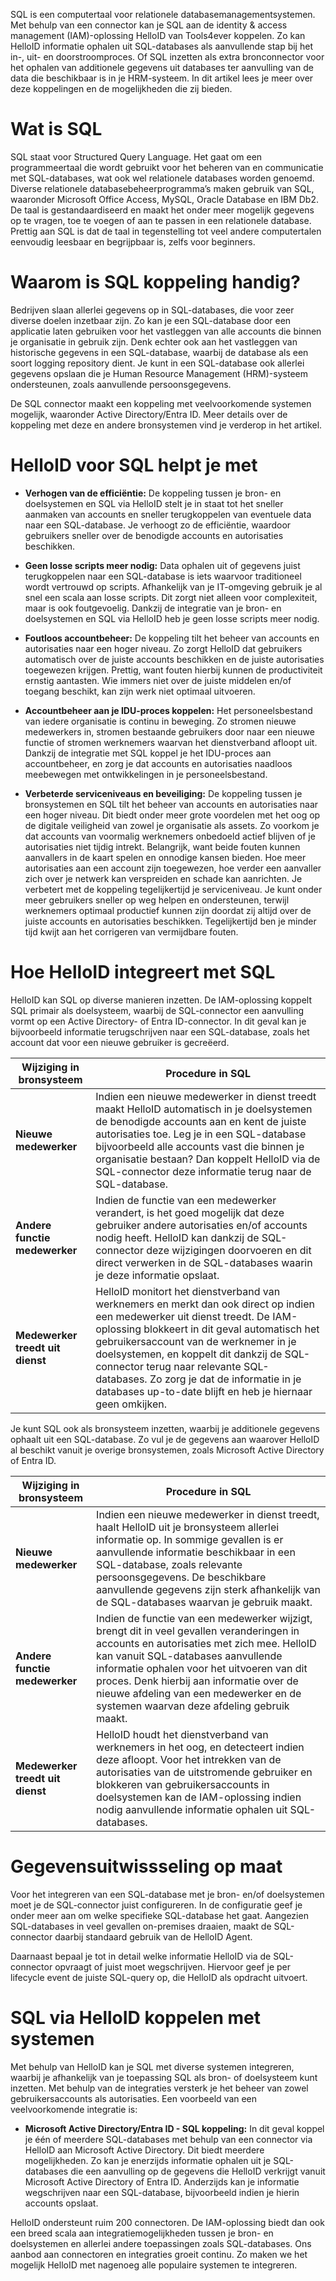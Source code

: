 SQL is een computertaal voor relationele databasemanagementsystemen. Met behulp van een connector kan je SQL aan de identity & access management (IAM)-oplossing HelloID van Tools4ever koppelen. Zo kan HelloID informatie ophalen uit SQL-databases als aanvullende stap bij het in-, uit- en doorstroomproces. Of SQL inzetten als extra bronconnector voor het ophalen van additionele gegevens uit databases ter aanvulling van de data die beschikbaar is in je HRM-systeem. In dit artikel lees je meer over deze koppelingen en de mogelijkheden die zij bieden.  

# Wat is SQL

SQL staat voor Structured Query Language. Het gaat om een programmeertaal die wordt gebruikt voor het beheren van en communicatie met SQL-databases, wat ook wel relationele databases worden genoemd. Diverse relationele databasebeheerprogramma’s maken gebruik van SQL, waaronder Microsoft Office Access, MySQL, Oracle Database en IBM Db2. De taal is gestandaardiseerd en maakt het onder meer mogelijk gegevens op te vragen, toe te voegen of aan te passen in een relationele database. Prettig aan SQL is dat de taal in tegenstelling tot veel andere computertalen eenvoudig leesbaar en begrijpbaar is, zelfs voor beginners. 

# Waarom is SQL koppeling handig?

Bedrijven slaan allerlei gegevens op in SQL-databases, die voor zeer diverse doelen inzetbaar zijn. Zo kan je een SQL-database door een applicatie laten gebruiken voor het vastleggen van alle accounts die binnen je organisatie in gebruik zijn. Denk echter ook aan het vastleggen van historische gegevens in een SQL-database, waarbij de database als een soort logging repository dient. Je kunt in een SQL-database ook allerlei gegevens opslaan die je Human Resource Management (HRM)-systeem ondersteunen, zoals aanvullende persoonsgegevens.

De SQL connector maakt een koppeling met veelvoorkomende systemen mogelijk, waaronder Active Directory/Entra ID. Meer details over de koppeling met deze en andere bronsystemen vind je verderop in het artikel.

# HelloID voor SQL helpt je met

* **Verhogen van de efficiëntie:** De koppeling tussen je bron- en doelsystemen en SQL via HelloID stelt je in staat tot het sneller aanmaken van accounts en sneller terugkoppelen van eventuele data naar een SQL-database. Je verhoogt zo de efficiëntie, waardoor gebruikers sneller over de benodigde accounts en autorisaties beschikken.

* **Geen losse scripts meer nodig:** Data ophalen uit of gegevens juist terugkoppelen naar een SQL-database is iets waarvoor traditioneel wordt vertrouwd op scripts. Afhankelijk van je IT-omgeving gebruik je al snel een scala aan losse scripts. Dit zorgt niet alleen voor complexiteit, maar is ook foutgevoelig. Dankzij de integratie van je bron- en doelsystemen en SQL via HelloID heb je geen losse scripts meer nodig. 

* **Foutloos accountbeheer:** De koppeling tilt het beheer van accounts en autorisaties naar een hoger niveau. Zo zorgt HelloID dat gebruikers automatisch over de juiste accounts beschikken en de juiste autorisaties toegewezen krijgen. Prettig, want fouten hierbij kunnen de productiviteit ernstig aantasten. Wie immers niet over de juiste middelen en/of toegang beschikt, kan zijn werk niet optimaal uitvoeren. 

* **Accountbeheer aan je IDU-proces koppelen:** Het personeelsbestand van iedere organisatie is continu in beweging. Zo stromen nieuwe medewerkers in, stromen bestaande gebruikers door naar een nieuwe functie of stromen werknemers waarvan het dienstverband afloopt uit. Dankzij de integratie met SQL koppel je het IDU-proces aan accountbeheer, en zorg je dat accounts en autorisaties naadloos meebewegen met ontwikkelingen in je personeelsbestand.

* **Verbeterde serviceniveaus en beveiliging:** De koppeling tussen je bronsystemen en SQL tilt het beheer van accounts en autorisaties naar een hoger niveau. Dit biedt onder meer grote voordelen met het oog op de digitale veiligheid van zowel je organisatie als assets. Zo voorkom je dat accounts van voormalig werknemers onbedoeld actief blijven of je autorisaties niet tijdig intrekt. Belangrijk, want beide fouten kunnen aanvallers in de kaart spelen en onnodige kansen bieden. Hoe meer autorisaties aan een account zijn toegewezen, hoe verder een aanvaller zich over je netwerk kan verspreiden en schade kan aanrichten. Je verbetert met de koppeling tegelijkertijd je serviceniveau. Je kunt onder meer gebruikers sneller op weg helpen en ondersteunen, terwijl werknemers optimaal productief kunnen zijn doordat zij altijd over de juiste accounts en autorisaties beschikken. Tegelijkertijd ben je minder tijd kwijt aan het corrigeren van vermijdbare fouten. 

# Hoe HelloID integreert met SQL

HelloID kan SQL op diverse manieren inzetten. De IAM-oplossing koppelt SQL primair als doelsysteem, waarbij de SQL-connector een aanvulling vormt op een Active Directory- of Entra ID-connector. In dit geval kan je bijvoorbeeld informatie terugschrijven naar een SQL-database, zoals het account dat voor een nieuwe gebruiker is gecreëerd.

| **Wijziging in bronsysteem** |	**Procedure in SQL** | 
| ---------------------------- | --------------------- | 
| **Nieuwe medewerker** |	Indien een nieuwe medewerker in dienst treedt maakt HelloID automatisch in je doelsystemen de benodigde accounts aan en kent de juiste autorisaties toe. Leg je in een SQL-database bijvoorbeeld alle accounts vast die binnen je organisatie bestaan? Dan koppelt HelloID via de SQL-connector deze informatie terug naar de SQL-database.|
| **Andere functie medewerker** | Indien de functie van een medewerker verandert, is het goed mogelijk dat deze gebruiker andere autorisaties en/of accounts nodig heeft. HelloID kan dankzij de SQL-connector deze wijzigingen doorvoeren en dit direct verwerken in de SQL-databases waarin je deze informatie opslaat. |
| **Medewerker treedt uit dienst** | HelloID monitort het dienstverband van werknemers en merkt dan ook direct op indien een medewerker uit dienst treedt. De IAM-oplossing blokkeert in dit geval automatisch het gebruikersaccount van de werknemer in je doelsystemen, en koppelt dit dankzij de SQL-connector terug naar relevante SQL-databases. Zo zorg je dat de informatie in je databases up-to-date blijft en heb je hiernaar geen omkijken.|

Je kunt SQL ook als bronsysteem inzetten, waarbij je additionele gegevens ophaalt uit een SQL-database. Zo vul je de gegevens aan waarover HelloID al beschikt vanuit je overige bronsystemen, zoals Microsoft Active Directory of Entra ID.

| **Wijziging in bronsysteem** |	**Procedure in SQL** | 
| ---------------------------- | --------------------- | 
| **Nieuwe medewerker** |	Indien een nieuwe medewerker in dienst treedt, haalt HelloID uit je bronsysteem allerlei informatie op. In sommige gevallen is er aanvullende informatie beschikbaar in een SQL-database, zoals relevante persoonsgegevens. De beschikbare aanvullende gegevens zijn sterk afhankelijk van de SQL-databases waarvan je gebruik maakt. |
| **Andere functie medewerker** |	Indien de functie van een medewerker wijzigt, brengt dit in veel gevallen veranderingen in accounts en autorisaties met zich mee. HelloID kan vanuit SQL-databases aanvullende informatie ophalen voor het uitvoeren van dit proces. Denk hierbij aan informatie over de nieuwe afdeling van een medewerker en de systemen waarvan deze afdeling gebruik maakt. |
| **Medewerker treedt uit dienst** |	HelloID houdt het dienstverband van werknemers in het oog, en detecteert indien deze afloopt. Voor het intrekken van de autorisaties van de uitstromende gebruiker en blokkeren van gebruikersaccounts in doelsystemen kan de IAM-oplossing indien nodig aanvullende informatie ophalen uit SQL-databases.|

# Gegevensuitwissseling op maat

Voor het integreren van een SQL-database met je bron- en/of doelsystemen moet je de SQL-connector juist configureren. In de configuratie geef je onder meer aan om welke specifieke SQL-database het gaat. Aangezien SQL-databases in veel gevallen on-premises draaien, maakt de SQL-connector daarbij standaard gebruik van de HelloID Agent. 

Daarnaast bepaal je tot in detail welke informatie HelloID via de SQL-connector opvraagt of juist moet wegschrijven. Hiervoor geef je per lifecycle event de juiste SQL-query op, die HelloID als opdracht uitvoert. 

# SQL via HelloID koppelen met systemen

Met behulp van HelloID kan je SQL met diverse systemen integreren, waarbij je afhankelijk van je toepassing SQL als bron- of doelsysteem kunt inzetten. Met behulp van de integraties versterk je het beheer van zowel gebruikersaccounts als autorisaties. Een voorbeeld van een veelvoorkomende integratie is: 

*	**Microsoft Active Directory/Entra ID - SQL koppeling:** In dit geval koppel je één of meerdere SQL-databases met behulp van een connector via HelloID aan Microsoft Active Directory. Dit biedt meerdere mogelijkheden. Zo kan je enerzijds informatie ophalen uit je SQL-databases die een aanvulling op de gegevens die HelloID verkrijgt vanuit Microsoft Active Directory of Entra ID. Anderzijds kan je informatie wegschrijven naar een SQL-database, bijvoorbeeld indien je hierin accounts opslaat. 

HelloID ondersteunt ruim 200 connectoren. De IAM-oplossing biedt dan ook een breed scala aan integratiemogelijkheden tussen je bron- en doelsystemen en allerlei andere toepassingen zoals SQL-databases. Ons aanbod aan connectoren en integraties groeit continu. Zo maken we het mogelijk HelloID met nagenoeg alle populaire systemen te integreren. 
